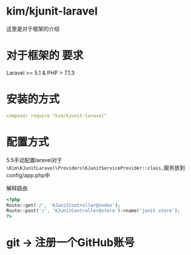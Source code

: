 # kim/kjunit-laravel

这里是对于框架的介绍

# 对于框架的 要求

Laravel >= 5.1 & PHP > 7.1.3

# 安装的方式

```yml
composer require "kim/kjunit-laravel"
```

# 配置方式
5.5手动配置laravel对于``\Kim\KJunitLaravel\Providers\KJunitServiceProvider::class,``服务放到config/app.php中

解释路由
```php
<?php
Route::get('/', 'KJunitController@index');
Route::post('/', 'KJunitController@store')->name('junit.store');
?>
```

# git -> 注册一个GitHub账号
